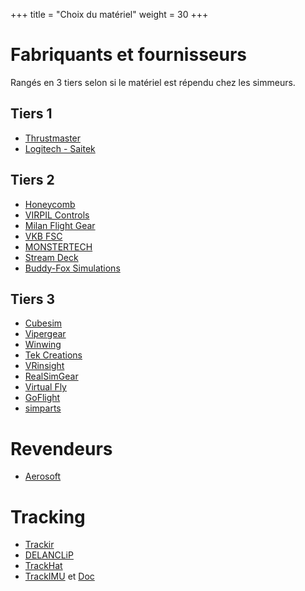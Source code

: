 +++
title = "Choix du matériel"
weight = 30
+++

# Fabriquants et fournisseurs
Rangés en 3 tiers selon si le matériel est répendu chez les simmeurs.
## Tiers 1
- [Thrustmaster](https://www.thrustmaster.com/fr_FR/)
- [Logitech - Saitek](https://www.logitechg.com/fr-fr/products/flight.html)

## Tiers 2
- [Honeycomb](https://flyhoneycomb.com/)
- [VIRPIL Controls](https://virpil-controls.eu/)
- [Milan Flight Gear](https://mfg-sim.com/en/)
- [VKB FSC](https://flightsimcontrols.com/)
- [MONSTERTECH](https://www.monstertech.de/fr/)
- [Stream Deck](https://www.elgato.com/fr/gaming/stream-deck)
- [Buddy-Fox Simulations](https://www.buddy-fox.com/)

## Tiers 3
- [Cubesim](http://www.cubesim.com.cn/)
- [Vipergear](https://vipergear.eu/)
- [Winwing](https://www.winwing.cn/en/JOYSTICK)
- [Tek Creations](https://tekcreations.space/)
- [VRinsight](http://www.vrinsight.com/)
- [RealSimGear](https://realsimgear.com/)
- [Virtual Fly](https://www.virtual-fly.com)
- [GoFlight](https://goflightinc.com/)
- [simparts](https://www.simparts.de/en/)

# Revendeurs
- [Aerosoft](https://aerosoft.com)

# Tracking
- [Trackir](https://www.trackir.fr)
- [DELANCLiP](https://delanengineering.com/)
- [TrackHat](https://www.trackhat.org/)
- [TrackIMU](https://www.trackimu.net/) et [Doc](https://www.hackster.io/movsensllc/trackimu-head-tracking-for-video-games-using-imu-7b6daf)
